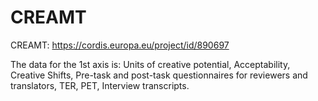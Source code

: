 # CREAMT
CREAMT: https://cordis.europa.eu/project/id/890697

The data for the 1st axis is: Units of creative potential, Acceptability, Creative Shifts, Pre-task and post-task questionnaires for reviewers and translators, TER, PET, Interview transcripts.



